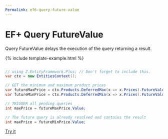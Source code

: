 ```yaml
---
Permalink: ef6-query-future-value
---
```


# EF+ Query FutureValue

Query FutureValue delays the execution of the query returning a result.

{% include template-example.html %} 
```csharp

// using Z.EntityFramework.Plus; // Don't forget to include this.
var ctx = new EntitiesContext();

// GET the minimum and maximum product prices
var futureMaxPrice = ctx.Products.DeferredMax(x => x.Prices).FutureValue<int>();
var futureMinPrice = ctx.Products.DeferredMin(x => x.Prices).FutureValue<int>();

// TRIGGER all pending queries
int maxPrice = futureMaxPrice.Value;

// The future query is already resolved and contains the result
int maxPrice = futureMinPrice.Value;

```

[Try it](https://dotnetfiddle.net/4K4Fx2)

